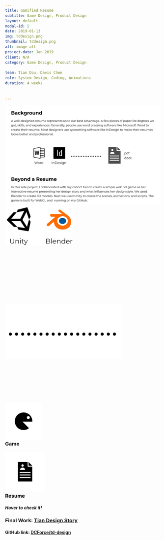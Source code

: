 ```yaml
---
title: Gamified Resume
subtitle: Game Design, Product Design
layout: default
modal-id: 5
date: 2019-01-13
img: tddesign.png
thumbnail: tddesign.png
alt: image-alt
project-date: Jan 2019
client: N/A
category: Game Design, Product Design

team: Tian Dou, Davis Chen
role: System Design, Coding, Animations
duration: 4 weeks


---
```

<style>
    @import url(css/card-flip-css.css);
</style>
<div class="container">
<div class="row">
    <span >
        <img class="img-responsive center-block" style="width: 80vw;" src="img/portfolio/TDDesign-XD-1.png" alt="Background">
    </span>
</div> <!-- row XD-1 -->
<div class="row">
    <div class="col-sm-5" style="height: 320px;">
        <div class="vertical-align-center">
            <img class="img-responsive center-block" src="img/portfolio/group-47.png" style="width: 220px;" alt="Unity and Blender">
        </div>
    </div> <!-- Game as Resume -->
    <div class="col-sm-2" style="height: 320px;">
        <div class="vertical-align-center">
            <img class="img-responsive center-block" src="img/portfolio/group-48.png" alt="‧‧‧‧‧‧‧">
        </div>
    </div>
    <div class="col-sm-5" >
        <div class="flip-container" ontouchstart="this.classList.toggle('hover');">
            <div class="flipper">
                <div class="front">
                    <!-- front content -->
                    <div>
                        <img src="img/portfolio/game-1.png" width="120vw" height="120vh" style="margin-bottom: 0px;">
                        <h3 style="color: black; margin-top: 0px;">Game</h3>
                    </div>
                </div>
                <div class="back">
                    <!-- back content -->
                    <div>
                        <img src="img/portfolio/resume-1.png" width="130vw" height="130vh" style="margin-bottom: 0px;">
                        <h3 style="color: black; margin-top: 0px;">Resume</h3>
                    </div>    
                </div>
            </div>
        </div>
        <h5 class="service-heading">Hover to check it!</h5>
    </div> <!-- the card -->
</div> <!-- row card and content-->
<div class="row">
    <h3 class="service-heading">Final Work: <a href="https://dcforce.github.io/td-design/tian-design-story/" target="_blank">Tian Design Story</a></h3>
    <h4 class="service-heading">GitHub link: <a href="https://github.com/DCForce/td-design" target="_blank">DCForce/td-design</a></h4>
</div> <!-- row work link -->
</div> <!-- container-fluid -->